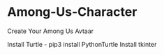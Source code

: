# Among-Us-Character
Create Your Among Us Avtaar

Install Turtle - pip3 install PythonTurtle
Install tkinter

